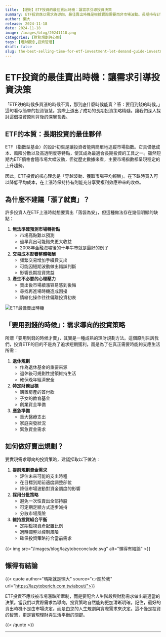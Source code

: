 ```yaml
---
title: 【理財】ETF投資的最佳賣出時機：讓需求引導投資決策
summary: ETF投資應以需求為導向，最佳賣出時機是根據實際需要而非市場波動。長期持有ETF可降低成本並享受複利效應，避免頻繁交易帶來的成本與心理壓力。建議提前規劃資金需求，採用分批賣出策略，並定期檢視投資組合，以確保投資策略符合生活需求和財務目標。
author: 懶大
release: 2024-11-18
date: 2024-11-18
image: /images/blog/20241118.png
categories: [財務規劃與心態]
tags: [理財觀念,投資管理]
draft: false
slug: the-best-selling-time-for-etf-investment-let-demand-guide-investment-decisions
---
```


# ETF投資的最佳賣出時機：讓需求引導投資決策

「ETF跌的時候多買漲的時候不賣，那到底什麼時候能賣？答：要用到錢的時候。」這句看似簡單的投資智慧，實際上道出了成功的長期投資策略精髓。讓我們深入探討這個投資原則背後的深層含義。

## ETF的本質：長期投資的最佳夥伴

ETF（指數型基金）的設計初衷是讓投資者能夠簡單地追蹤市場指數。它具備低成本、風險分散以及高透明度等特點，使其成為最適合長期投資的工具之一。雖然短期內ETF價格會隨市場大幅波動，但從歷史數據來看，主要市場指數都呈現穩定的上升趨勢。

因此，ETF投資的核心理念是「穿越波動、獲取市場平均報酬」。在下跌時買入可以降低平均成本，在上漲時保持持有則能充分享受複利效應帶來的收益。

## 為什麼不建議「漲了就賣」？

許多投資人在ETF上漲時就想要賣出「落袋為安」，但這種做法存在幾個明顯的缺點：

1. **無法準確預測市場轉折點**
    - 市場高點難以預測
    - 過早賣出可能錯失更大收益
    - 2008年金融海嘯後的十年牛市就是最好的例子
2. **交易成本影響整體報酬**
    - 頻繁交易增加手續費支出
    - 可能因短期波動做出錯誤判斷
    - 影響長期投資效益
3. **產生不必要的心理壓力**
    - 賣出後市場續漲容易感到後悔
    - 尋找再進場時機造成困擾
    - 情緒化操作往往偏離投資初衷

![ETF最佳賣出時機](https://images.unsplash.com/photo-1648098893250-1d03dce92467?ixlib=rb-4.0.3&q=85&fm=jpg&crop=entropy&cs=srgb)

## 「要用到錢的時候」：需求導向的投資策略

所謂「要用到錢的時候才賣」，其實是一種成熟的理財規劃方法。這個原則告訴我們，投資ETF的目的不是為了追求短期獲利，而是為了在真正需要時能夠支應生活所需：

1. **退休規劃**
    - 作為退休基金的重要來源
    - 退休後可規劃性提領維持生活
    - 確保晚年經濟安全
2. **特定財務目標**
    - 購置房產的首付款
    - 子女的教育基金
    - 創業資金準備
3. **應急準備**
    - 重大醫療支出
    - 家庭突發狀況
    - 緊急資金需求

## 如何做好賣出規劃？

要實現需求導向的投資策略，建議採取以下做法：

1. **提前規劃資金需求**
    - 評估未來可能的支出時程
    - 在目標到期前適度調整部位
    - 降低市場波動對資金調度的影響
2. **採用分批策略**
    - 避免一次性賣出全部持股
    - 可定期定額方式逐步減持
    - 分散市場風險
3. **維持投資組合平衡**
    - 定期檢視資產配置比例
    - 適時調整以控制風險
    - 確保投資策略符合當前需求

{{< img src="/images/blog/lazytobeconclude.svg" alt="懶得有結論" >}}

## 懶得有結論

{{< quote author="瑪斯就是懶大" source="👉關於我" url="https://lazytoberich.com.tw/about/">}}

ETF投資不應該被市場漲跌所牽制，而是要配合人生階段與財務需求做出最適當的決策。當我們以實際需求為導向，投資策略自然能夠更加清晰明確。記住，最好的賣出時機不是由市場決定，而是由您的人生規劃與實際需求來決定。這不僅是投資的智慧，更是實現理財與生活平衡的關鍵。

{{< /quote >}}

---
